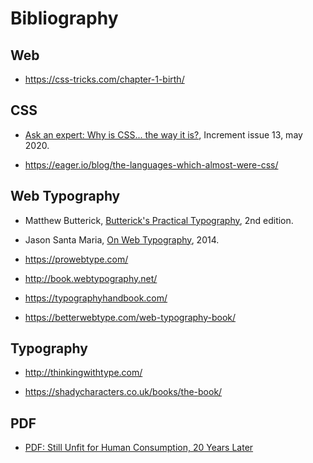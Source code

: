 
# Bibliography


## Web

- https://css-tricks.com/chapter-1-birth/

## CSS

- [Ask an expert: Why is CSS... the way it is?](https://increment.com/frontend/ask-an-expert-why-is-css-the-way-it-is/), Increment issue 13, may 2020.

- https://eager.io/blog/the-languages-which-almost-were-css/

## Web Typography

- Matthew Butterick, [Butterick's Practical Typography](https://practicaltypography.com/), 2nd edition.

- Jason Santa Maria, [On Web Typography](https://abookapart.com/products/on-web-typography), 2014.

- https://prowebtype.com/

- http://book.webtypography.net/

- https://typographyhandbook.com/

- https://betterwebtype.com/web-typography-book/

## Typography

- http://thinkingwithtype.com/

- https://shadycharacters.co.uk/books/the-book/

## PDF

- [PDF: Still Unfit for Human Consumption, 20 Years Later](https://www.nngroup.com/articles/pdf-unfit-for-human-consumption/)



